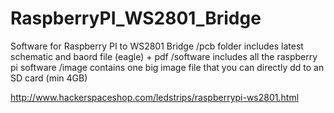 RaspberryPI_WS2801_Bridge
=========================

Software for Raspberry PI to WS2801 Bridge 
/pcb  folder includes latest schematic and baord file (eagle)  + pdf
/software includes all the raspberry pi software
/image contains one big image file that you can directly dd to an SD card (min 4GB)

http://www.hackerspaceshop.com/ledstrips/raspberrypi-ws2801.html
